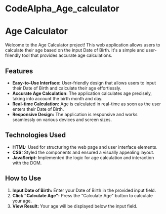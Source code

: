 # CodeAlpha_Age_calculator
# Age Calculator

Welcome to the Age Calculator project! This web application allows users to calculate their age based on the input Date of Birth. It's a simple and user-friendly tool that provides accurate age calculations.

## Features

- **Easy-to-Use Interface:** User-friendly design that allows users to input their Date of Birth and calculate their age effortlessly.
- **Accurate Age Calculation:** The application calculates age precisely, taking into account the birth month and day.
- **Real-time Calculation:** Age is calculated in real-time as soon as the user enters their Date of Birth.
- **Responsive Design:** The application is responsive and works seamlessly on various devices and screen sizes.

## Technologies Used

- **HTML:** Used for structuring the web page and user interface elements.
- **CSS:** Styled the components and ensured a visually appealing layout.
- **JavaScript:** Implemented the logic for age calculation and interaction with the DOM.

## How to Use

1. **Input Date of Birth:** Enter your Date of Birth in the provided input field.
2. **Click "Calculate Age":** Press the "Calculate Age" button to calculate your age.
3. **View Result:** Your age will be displayed below the input field.
